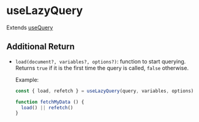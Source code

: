 # useLazyQuery

Extends [useQuery](./use-query.md)

## Additional Return

- `load(document?, variables?, options?)`: function to start querying. Returns `true` if it is the first time the query is called, `false` otherwise.

    Example:

    ```js
    const { load, refetch } = useLazyQuery(query, variables, options)

    function fetchMyData () {
      load() || refetch()
    }
    ```
